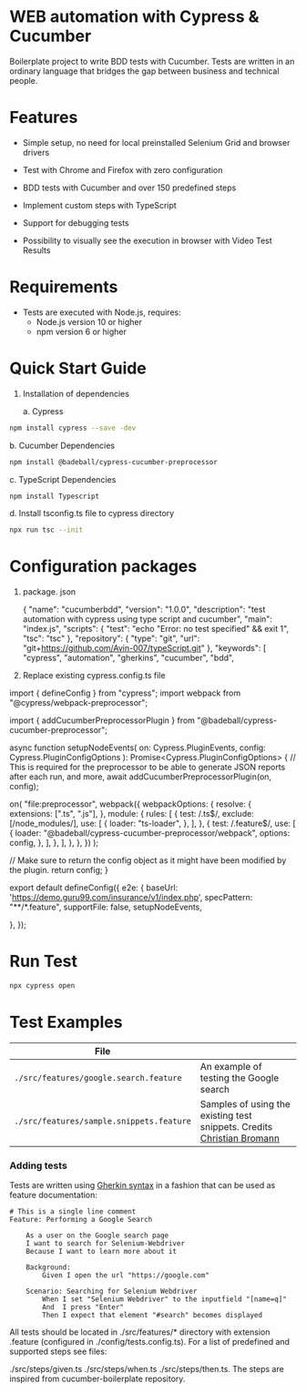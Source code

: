 
# WEB automation with Cypress & Cucumber

Boilerplate project to write BDD tests with Cucumber. Tests are written in an ordinary language that bridges the gap between business and technical people.

# Features
- Simple setup, no need for local preinstalled Selenium Grid and browser drivers

- Test with Chrome and Firefox with zero configuration

- BDD tests with Cucumber and over 150 predefined steps

- Implement custom steps with TypeScript

- Support for debugging tests

- Possibility to visually see the execution in browser with Video Test Results

# Requirements

- Tests are executed with Node.js, requires:
    - Node.js version 10 or higher
    - npm version 6 or higher

# Quick Start Guide 

1. Installation of dependencies 

   a. Cypress

```sh
npm install cypress --save -dev

```
b. Cucumber Dependencies 

```sh
npm install @badeball/cypress-cucumber-preprocessor

```

c. TypeScript Dependencies 

```sh
npm install Typescript

```

d. Install tsconfig.ts file to cypress directory 

```sh
npx run tsc --init 

```

# Configuration packages 

1. package. json 

     {
  "name": "cucumberbdd",
  "version": "1.0.0",
  "description": "test automation with cypress using type script and cucumber",
  "main": "index.js",
  "scripts": {
    "test": "echo \"Error: no test specified\" && exit 1",
    "tsc": "tsc"
  },
  "repository": {
    "type": "git",
    "url": "git+https://github.com/Avin-007/typeScript.git"
  },
  "keywords": [
    "cypress",
    "automation",
    "gherkins",
    "cucumber",
    "bdd",


 2. Replace existing cypress.config.ts file 


import { defineConfig } from "cypress";
import webpack from "@cypress/webpack-preprocessor";

import { addCucumberPreprocessorPlugin } from "@badeball/cypress-cucumber-preprocessor";

async function setupNodeEvents(
  on: Cypress.PluginEvents,
  config: Cypress.PluginConfigOptions
): Promise<Cypress.PluginConfigOptions> {
  // This is required for the preprocessor to be able to generate JSON reports after each run, and more,
  await addCucumberPreprocessorPlugin(on, config);

  on(
    "file:preprocessor",
    webpack({
      webpackOptions: {
        resolve: {
          extensions: [".ts", ".js"],
        },
        module: {
          rules: [
            {
              test: /\.ts$/,
              exclude: [/node_modules/],
              use: [
                {
                  loader: "ts-loader",
                },
              ],
            },
            {
              test: /\.feature$/,
              use: [
                {
                  loader: "@badeball/cypress-cucumber-preprocessor/webpack",
                  options: config,
                },
              ],
            },
          ],
        },
      },
    })
  );

  // Make sure to return the config object as it might have been modified by the plugin.
  return config;
}

export default defineConfig({
  e2e: {
    baseUrl: 'https://demo.guru99.com/insurance/v1/index.php',
    specPattern: "**/*.feature",
    supportFile: false,
    setupNodeEvents,
  
  },
});



# Run Test

```sh
npx cypress open

```

# Test Examples 


|File||
|--|--|
|`./src/features/google.search.feature`|An example of testing the Google search|
|`./src/features/sample.snippets.feature`|Samples of using the existing test snippets. Credits [Christian Bromann](https://github.com/christian-bromann)|

### Adding tests

Tests are written using [Gherkin syntax](https://cucumber.io/docs/gherkin/) in a fashion that can be used as feature documentation:

```gherkin  
# This is a single line comment
Feature: Performing a Google Search

    As a user on the Google search page
    I want to search for Selenium-Webdriver
    Because I want to learn more about it

    Background:
        Given I open the url "https://google.com"

    Scenario: Searching for Selenium Webdriver
        When I set "Selenium Webdriver" to the inputfield "[name=q]"
        And  I press "Enter"
        Then I expect that element "#search" becomes displayed

```
All tests should be located in ./src/features/* directory with extension .feature (configured in ./config/tests.config.ts).
For a list of predefined and supported steps see files:

./src/steps/given.ts
./src/steps/when.ts
./src/steps/then.ts.
The steps are inspired from cucumber-boilerplate repository.















     

